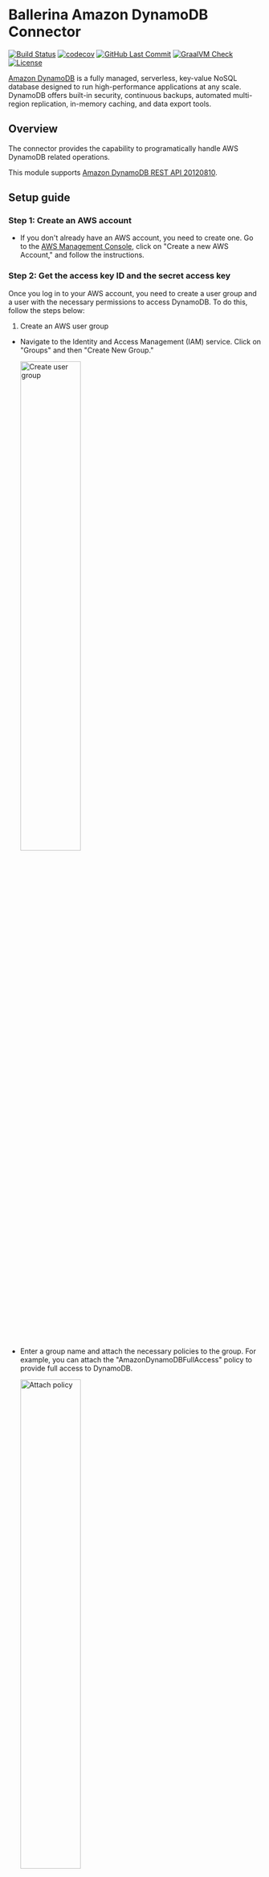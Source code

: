 # Ballerina Amazon DynamoDB Connector 
[![Build Status](https://github.com/ballerina-platform/module-ballerinax-aws.dynamodb/workflows/CI/badge.svg)](https://github.com/ballerina-platform/module-ballerinax-aws.dynamodb/actions?query=workflow%3ACI)
[![codecov](https://codecov.io/gh/ballerina-platform/module-ballerinax-aws.dynamodb/branch/main/graph/badge.svg)](https://codecov.io/gh/ballerina-platform/module-ballerinax-aws.dynamodb)
[![GitHub Last Commit](https://img.shields.io/github/last-commit/ballerina-platform/module-ballerinax-aws.dynamodb.svg)](https://github.com/ballerina-platform/module-ballerinax-aws.dynamodb./commits/master)
[![GraalVM Check](https://github.com/ballerina-platform/module-ballerinax-aws.dynamodb/actions/workflows/build-with-bal-test-native.yml/badge.svg)](https://github.com/ballerina-platform/module-ballerinax-aws.dynamodb/actions/workflows/build-with-bal-test-native.yml)
[![License](https://img.shields.io/badge/License-Apache%202.0-blue.svg)](https://opensource.org/licenses/Apache-2.0)

[Amazon DynamoDB](https://aws.amazon.com/dynamodb/) is a fully managed, serverless, key-value NoSQL database designed to run high-performance applications at any scale. DynamoDB offers built-in security, continuous backups, automated multi-region replication, in-memory caching, and data export tools.

## Overview

The connector provides the capability to programatically handle AWS DynamoDB related operations.

This module supports [Amazon DynamoDB REST API 20120810](https://docs.aws.amazon.com/amazondynamodb/latest/APIReference/Welcome.html).

## Setup guide

### Step 1: Create an AWS account

* If you don't already have an AWS account, you need to create one. Go to the [AWS Management Console](https://console.aws.amazon.com/console/home), click on "Create a new AWS Account," and follow the instructions.

### Step 2: Get the access key ID and the secret access key

Once you log in to your AWS account, you need to create a user group and a user with the necessary permissions to access DynamoDB. To do this, follow the steps below:

1. Create an AWS user group

* Navigate to the Identity and Access Management (IAM) service. Click on "Groups" and then "Create New Group."

   <img src=https://raw.githubusercontent.com/ballerina-platform/module-ballerinax-aws.dynamodb/main/docs/setup/resources/create-group.png alt="Create user group" width="50%">

* Enter a group name and attach the necessary policies to the group. For example, you can attach the "AmazonDynamoDBFullAccess" policy to provide full access to DynamoDB.

   <img src=https://raw.githubusercontent.com/ballerina-platform/module-ballerinax-aws.dynamodb/main/docs/setup/resources/create-group-policies.png alt="Attach policy" width="50%">

2. Create an IAM user

* In the IAM console, navigate to "Users" and click on "Add user."

   <img src=https://raw.githubusercontent.com/ballerina-platform/module-ballerinax-aws.dynamodb/main/docs/setup/resources/create-user.png alt="Add user" width="50%">

* Enter a username, tick the "Provide user access to the AWS Management Console - optional" checkbox, and click "I want to create an IAM user". This will enable programmatic access through access keys.

   <img src=https://raw.githubusercontent.com/ballerina-platform/module-ballerinax-aws.dynamodb/main/docs/setup/resources/create-user-iam-user.png alt="Create IAM user" width="50%">

* Click through the permission setup, and add the user to the user group we previously created.

   <img src=https://raw.githubusercontent.com/ballerina-platform/module-ballerinax-aws.dynamodb/main/docs/setup/resources/create-user-set-permission.png alt="Attach user group" width="50%">

* Review the details and click "Create user."

   <img src=https://raw.githubusercontent.com/ballerina-platform/module-ballerinax-aws.dynamodb/main/docs/setup/resources/create-user-review.png alt="Review user" width="50%">

3. Generate access key ID and secret access key

* Once the user is created, you will see a success message. Navigate to the "Users" tab, and select the user you created.

   <img src=https://raw.githubusercontent.com/ballerina-platform/module-ballerinax-aws.dynamodb/main/docs/setup/resources/view-user.png alt="View User" width="50%">

* Click on the "Create access key" button to generate the access key ID and secret access key.

   <img src=https://raw.githubusercontent.com/ballerina-platform/module-ballerinax-aws.dynamodb/main/docs/setup/resources/create-access-key.png alt="Create access key" width="50%">

* Follow the steps and download the CSV file containing the credentials.

   <img src=https://raw.githubusercontent.com/ballerina-platform/module-ballerinax-aws.dynamodb/main/docs/setup/resources/download-access-key.png alt="Download credentials" width="50%">

## Quickstart

To use the `dynamodb` connector in your Ballerina project, modify the `.bal` file as follows:

### Step 1: Import the module

Import the `ballerinax/aws.dynamodb` module into your Ballerina project.
```ballerina
import ballerinax/aws.dynamodb;
```

### Step 2: Instantiate a new connector

Instantiate a new `dynamodb:Client` using the access key ID, secret access key and the region.
```ballerina
dynamodb:Client dynamoDb = check new ({
    awsCredentials: {
        accessKeyId,
        secretAccessKey
    },
    region
});
```

### Step 3: Invoke the connector operation

Now, utilize the available connector operations.
```ballerina
public function main() returns error? {
    dynamodb:Client dynamoDb = ...//
    dynamodb:TableCreateInput tableInput = {
        TableName: "HighScores",
        AttributeDefinitions: [
            {AttributeName: "GameID", AttributeType: "S"},
            {AttributeName: "Score", AttributeType: "N"}
        ],
        KeySchema: [
            {AttributeName: "GameID", KeyType: "HASH"},
            {AttributeName: "Score", KeyType: "RANGE"}
        ],
        ProvisionedThroughput: {
            ReadCapacityUnits: 5,
            WriteCapacityUnits: 5
        }
    };
    _ = check dynamoDb->createTable(tableInput);
}
```

### Step 4: Run the Ballerina application

Use the following command to compile and run the Ballerina program.

```bash
bal run
```

## Examples

The `dynamodb` connector provides practical examples illustrating usage in various scenarios. Explore these [examples](https://github.com/ballerina-platform/module-ballerinax-aws.dynamodb/tree/master/examples), covering use cases like creating, reading, updating, deleting data from tables.

1. [Maintain a game score dashboard](https://github.com/ballerina-platform/module-ballerinax-aws.dynamodb/tree/master/examples/game-scores)
   This example shows how to use the DynamoDB APIs to manage a mobile gaming application dashboard that tracks high scores for different games.

## Issues and projects 

The **Issues** and **Projects** tabs are disabled for this repository as this is part of the Ballerina library. To report bugs, request new features, start new discussions, view project boards, etc., visit the Ballerina library [parent repository](https://github.com/ballerina-platform/ballerina-library). 

This repository only contains the source code for the package.

## Build from the source

### Prerequisites

1. Download and install Java SE Development Kit (JDK) version 21. You can download it from either of the following sources:

   * [Oracle JDK](https://www.oracle.com/java/technologies/downloads/)
   * [OpenJDK](https://adoptium.net/)

    > **Note:** After installation, remember to set the `JAVA_HOME` environment variable to the directory where JDK was installed.

2. Download and install [Ballerina Swan Lake](https://ballerina.io/).

3. Download and install [Docker](https://www.docker.com/get-started).

    > **Note**: Ensure that the Docker daemon is running before executing any tests.

### Build options

Execute the commands below to build from the source.

1. To build the package:
   ```
   ./gradlew clean build
   ```

2. To run the tests:
   ```
   ./gradlew clean test
   ```

3. To build the without the tests:
   ```
   ./gradlew clean build -x test
   ```

5. To debug package with a remote debugger:
   ```
   ./gradlew clean build -Pdebug=<port>
   ```

6. To debug with the Ballerina language:
   ```
   ./gradlew clean build -PbalJavaDebug=<port>
   ```

7. Publish the generated artifacts to the local Ballerina Central repository:
    ```
    ./gradlew clean build -PpublishToLocalCentral=true
    ```

8. Publish the generated artifacts to the Ballerina Central repository:
   ```
   ./gradlew clean build -PpublishToCentral=true
   ```

## Contribute to Ballerina

As an open-source project, Ballerina welcomes contributions from the community.

For more information, go to the [contribution guidelines](https://github.com/ballerina-platform/ballerina-lang/blob/master/CONTRIBUTING.md).

## Code of conduct

All the contributors are encouraged to read the [Ballerina Code of Conduct](https://ballerina.io/code-of-conduct).

## Useful links

* For more information go to the [`aws.dynamodb` package](https://lib.ballerina.io/ballerinax/aws.dynamodb/latest).
* For example demonstrations of the usage, go to [Ballerina By Examples](https://ballerina.io/learn/by-example/).
* Chat live with us via our [Discord server](https://discord.gg/ballerinalang).
* Post all technical questions on Stack Overflow with the [#ballerina](https://stackoverflow.com/questions/tagged/ballerina) tag.
